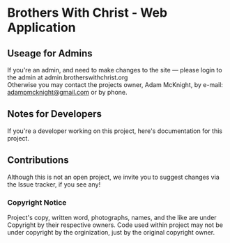 # Brothers With Christ - Web Application

## Useage for Admins
If you're an admin, and need to make changes to the site — please login to the admin at admin.brotherswithchrist.org <br/>
Otherwise you may contact the projects owner, Adam McKnight, by e-mail: adampmcknight@gmail.com or by phone.

## Notes for Developers
If you're a developer working on this project, here's documentation for this project.

## Contributions
Although this is not an open project, we invite you to suggest changes via the Issue tracker, if you see any!


### Copyright Notice
Project's copy, written word, photographs, names, and the like are under Copyright by their respective owners. Code used within project may not be under copyright by the orginization, just by the original copyright owner. 
